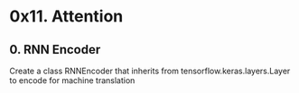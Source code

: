 # 0x11. Attention

## 0. RNN Encoder
Create a class RNNEncoder that inherits from tensorflow.keras.layers.Layer to encode for machine translation
